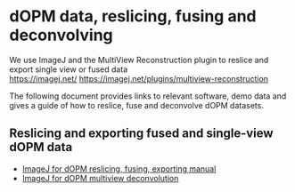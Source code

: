 # dOPM data, reslicing, fusing and deconvolving

We use ImageJ and the MultiView Reconstruction plugin to reslice and export single view or fused data </br>
https://imagej.net/
https://imagej.net/plugins/multiview-reconstruction

The following document provides links to relevant software, demo data and gives a guide of how to reslice, fuse and deconvolve dOPM datasets.

## Reslicing and exporting fused and single-view dOPM data
* [ImageJ for dOPM reslicing, fusing, exporting manual](https://github.com/ImperialCollegeLondon/oblique-plane-microscopy/blob/main/ImageJ_MultiViewReconstruction_Reslice_dOPM/Reslice_dOPM_data_ImageJ_MVR_plugin.pdf)
* [ImageJ for dOPM multiview deconvolution]()
